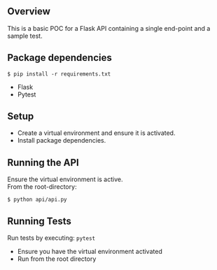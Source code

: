 ## Overview

This is a basic POC for a Flask API containing a single end-point and a sample test.  

## Package dependencies

    $ pip install -r requirements.txt

- Flask
- Pytest

## Setup

* Create a virtual environment and ensure it is activated.
* Install package dependencies.

## Running the API

Ensure the virtual environment is active.  
From the root-directory:  

    $ python api/api.py

## Running Tests

Run tests by executing:  `pytest` 
 * Ensure you have the virtual environment activated
 * Run from the root directory 
